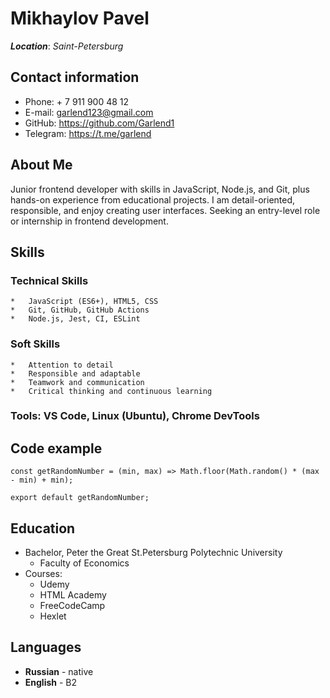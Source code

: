 # Mikhaylov Pavel
***Location***: *Saint-Petersburg*

## Contact information
* Phone: + 7 911 900 48 12
* E-mail: garlend123@gmail.com
* GitHub: https://github.com/Garlend1
* Telegram: https://t.me/garlend

## About Me
Junior frontend developer with skills in JavaScript, Node.js, and Git, plus hands-on experience from educational projects. I am detail-oriented, responsible, and enjoy creating user interfaces. Seeking an entry-level role or internship in frontend development.

## Skills
### Technical Skills

	*	JavaScript (ES6+), HTML5, CSS
	*	Git, GitHub, GitHub Actions
	*	Node.js, Jest, CI, ESLint

### Soft Skills

	*	Attention to detail
	*	Responsible and adaptable
	*	Teamwork and communication
	*	Critical thinking and continuous learning

### Tools: VS Code, Linux (Ubuntu), Chrome DevTools

## Code example

```
const getRandomNumber = (min, max) => Math.floor(Math.random() * (max - min) + min);

export default getRandomNumber;

```

## Education

* Bachelor, Peter the Great St.Petersburg Polytechnic University
  - Faculty of Economics
* Courses: 
  - Udemy
  - HTML Academy
  - FreeCodeCamp
  - Hexlet

## Languages

* __Russian__ - native
* __English__ - B2